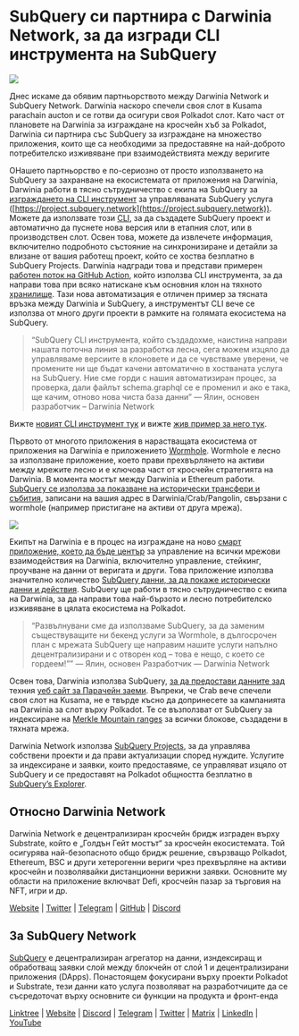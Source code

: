 # SubQuery си партнира с Darwinia Network, за да изгради CLI инструмента на SubQuery

![](https://miro.medium.com/max/1400/1*96OGWsQrxNGC5rblYxhdAw.jpeg)

Днес искаме да обявим партньорството между Darwinia Network и SubQuery Network. Darwinia наскоро спечели своя слот в Kusama parachain aucton и се готви да осигури своя Polkadot слот. Като част от плановете на Darwinia за изграждане на кросчейн хъб за Polkadot, Darwinia си партнира със SubQuery за изграждане на множество приложения, които ще са необходими за предоставяне на най-доброто потребителско изживяване при взаимодействията между веригите

OНашето партньорство е по-сериозно от просто използването на SubQuery за захранване на екосистемата от приложения на Darwinia, Darwinia работи в тясно сътрудничество с екипа на SubQuery за [изграждането на CLI инструмент](https://github.com/fewensa/subquery-cli) за управляваната SubQuery услуга ([https://project.subquery.network](https://project.subquery.network)). Можете да използвате този [CLI](https://github.com/fewensa/subquery-cli), за да създадете SubQuery проект и автоматично да пуснете нова версия или в етапния слот, или в производствен слот. Освен това, можете да извлечете информация, включително подробното състояние на синхронизиране и детайли за влизане от вашия работещ проект, който се хоства безплатно в SubQuery Projects. Darwinia надгради това и представи примерен [работен поток на GitHub Action](https://github.com/darwinia-network/bridger/blob/master/.github/workflows/subquery-prod.yml), който използва CLI инструмента, за да направи това при всяко натискане към основния клон на тяхното [хранилище](https://github.com/darwinia-network/bridger/blob/master/.github/workflows/subquery-prod.yml). Тази нова автоматизация е отличен пример за тясната връзка между Darwinia и SubQuery, а инструментът CLI вече се използва от много други проекти в рамките на голямата екосистема на SubQuery.
> “SubQuery CLI инструмента, който създадохме, наистина направи нашата поточна линия за разработка лесна, сега можем изцяло да управляваме версиите в клоновете и да се чувстваме уверени, че промените ни ще бъдат качени автоматично в хостваната услуга на SubQuery. Ние сме горди с нашия автоматизиран процес, за проверка, дали файлът schema.graphql се е променил и ако е така, ще качим, отново нова чиста база данни” — Ялин, основен разработчик – Darwinia Network


Вижте [новият CLI инструмент тук](https://github.com/fewensa/subquery-cli) и вижте [жив пример за него тук](https://github.com/darwinia-network/bridger/blob/master/.github/workflows/subquery-prod.yml).

Първото от многото приложения в нарастващата екосистема от приложения на Darwinia е приложението [Wormhole](https://wormhole.darwinia.network/). Wormhole е лесно за използване приложение, което прави прехвърлянето на активи между мрежите лесно и е ключова част от кросчейн стратегията на Darwinia. В момента мостът между Darwinia и Ethereum работи. [SubQuery се използва за показване на исторически трансфери и събития](https://explorer.subquery.network/subquery/darwinia-network/wormhole-darwinia), записани на вашия адрес в Darwinia/Crab/Pangolin, свързани с wormhole (например пристигане на активи от друга мрежа).

![](https://miro.medium.com/max/1400/1*p3V-lvW6BmEVZXaDYDY7mw.png)

Екипът на Darwinia е в процес на изграждане на ново [смарт приложение, което да бъде център](https://apps.darwinia.network/) за управление на всички мрежови взаимодействия на Darwinia, включително управление, стейкинг, проучване на данни от веригата и други. Това приложение използва значително количество [SubQuery данни, за да покаже исторически данни и действия](https://explorer.subquery.network/subquery/darwinia-network/smart-app-crab). SubQuery ще работи в тясно сътрудничество с екипа на Darwinia, за да направи това най-бързото и лесно потребителско изживяване в цялата екосистема на Polkadot.
> “Развълнувани сме да използваме SubQuery, за да заменим съществуващите ни бекенд услуги за Wormhole, в дългосрочен план с мрежата SubQuery ще направим нашите услуги напълно децентрализирани и с отворен код – това е нещо, с което се гордеем!”” — Ялин, основен Разработчик — Darwinia Network


Освен това, Darwinia използва SubQuery, [за да предостави данните зад ](https://explorer.subquery.network/subquery/darwinia-network/home-plo-polkadot) техния [уеб сайт за Парачейн заеми](https://darwinia.network/plo_contribute). Въпреки, че Crab вече спечели своя слот на Kusama, не е твърде късно да допринесете за кампанията на Darwinia за слот върху Polkadot. Те се възползват от SubQuery за индексиране на [Merkle Mountain ranges](https://explorer.subquery.network/subquery/darwinia-network/darwinia-mmr) за всички блокове, създадени в тяхната мрежа.

Darwinia Network използва [SubQuery Projects](https://project.subquery.network/), за да управлява собствени проекти и да прави актуализации според нуждите. Услугите за индексиране и заявки, които предоставяме, се управляват изцяло от SubQuery и се предоставят на Polkadot общността безплатно в [SubQuery’s Explorer](https://explorer.subquery.network/).

## Относно Darwinia Network

Darwinia Network е децентрализиран кросчейн бридж изграден върху Substrate, който е „Голдън Гейт мостът“ за кросчейн екосистемата. Той осигурява най-безопасното общо бридж решение, свързващо Polkadot, Ethereum, BSC и други хетерогенни вериги чрез прехвърляне на активи кросчейн и позволявайки дистанционни верижни заявки. Основните му области на приложение включват Defi, кросчейн пазар за търговия на NFT, игри и др.

[Website](https://darwinia.network/) | [Twitter](https://twitter.com/DarwiniaNetwork) | [Telegram](https://t.me/DarwiniaNetwork) | [GitHub](https://github.com/darwinia-network) | [Discord](https://discord.gg/KMZVeyM)

## За SubQuery Network

[SubQuery](https://subquery.network/) е децентрализиран агрегатор на данни, изндексиращ и обработващ заявки слой между блокчейн от слой 1 и децентрализирани приложения (DApps). Понастоящем фокусирани върху проекти Polkadot и Substrate, тези данни като услуга позволяват на разработчиците да се съсредоточат върху основните си функции на продукта и фронт-енда

[Linktree](https://linktr.ee/subquerynetwork) | [Website](https://subquery.network/) | [Discord](https://discord.com/invite/78zg8aBSMG) | [Telegram](https://t.me/subquerynetwork) | [Twitter](https://twitter.com/subquerynetwork) | [Matrix](https://matrix.to/#/#subquery:matrix.org) | [LinkedIn](https://www.linkedin.com/company/subquery) | [YouTube](https://www.youtube.com/channel/UCi1a6NUUjegcLHDFLr7CqLw)
